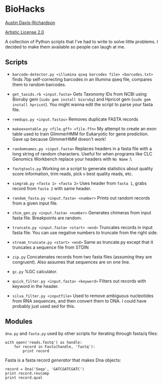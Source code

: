 # BioHacks

[Austin Davis-Richardson](harekrishna@gmail.com)

[Artistic License 2.0](http://www.opensource.org/licenses/artistic-license-2.0.php)

A collection of Python scripts that I've had to write to solve little problems.
I decided to make them available so people can laugh at me.

## Scripts

* `barcode-detector.py <illumina qseq barcodes file> <barcodes.txt>` 
	finds 7bp self-correcting barcodes in an Illumina qseq file, compares them
	to random barcodes.

* `get_taxids.rb <input.fasta>`
  Gets Taxonomy IDs from NCBI using Bioruby gem (`sudo gem install bioruby`)
  and Hpricot gem (`sudo gem install hpricot`).  You might wanna edit the script 
  to parse _your_ fasta file.

* `remdups.py <input.fastas>`
  Removes duplicate FASTA records

* `makeexontable.py <file.gff> <file.ffn>`
  My attempt to create an exon table used to train GlimmerHMM for Eukaryotic 
  for gene prediction.  Gave up because GlimmerHMM doesn't work!

* `randomnames.py <input.fasta>`
  Replaces headers in a fasta file with a long string of random characters.
  Useful for when programs like CLC Genomics Workbench replace your headers
  with `No Name` :\

* `fastqtools.py`
  Working on a script to generate statistics about quality score information,
  trim reads, pick `n` best quality reads, etc.

* `simgrab.py <fasta 1> <fasta 2>`
  Uses header from `fasta 1`, grabs record from `fasta 2` with same header.
  
* `random_fasta.py <input.fasta> <number>`
  Prints out random records from a given input file.

* `chim_gen.py <input.fasta> <number>`
  Generates chimeras from input fasta file.  Breakpoints are random.

* `truncate.py <input.fasta> <start> <end>`
  Truncates records in input fasta file.  You can use negative numbers to
  truncate from the right side.

* `stream_truncate.py <start> <end>`
  Same as truncate.py except that it truncates a sequence file from STDIN

* `zip.py`
  Concatenates records from two fasta files (assuming they are congruent).
  Also assumes that sequences are on one line.

* `gc.py`
  %GC calculator.

* `quick_filter.py <input.fasta> <keyword>`
  Filters out records with keyword in the header.

* `silva_filter.py <inputfile>`
  Used to remove ambiguous nucleotides from RNA sequences, and then convert
  them to DNA.  I could have probably just used sed for this.

## Modules

`dna.py` and `fasta.py`
used by other scripts for iterating through fasta/q files:

    with open('reads.fastq') as handle:
        for record in Fasta(handle, 'fastq'):
            print record

Fasta is a fasta record *generator* that makes Dna objects:

    record = Dna('Seqa', 'GATCGATCGATC')
    print record.revcomp
    print record.qual

